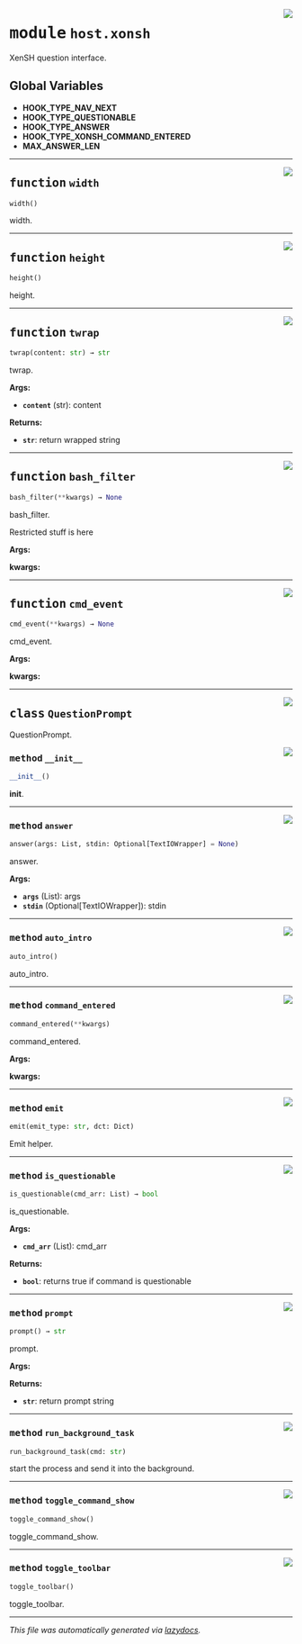 <!-- markdownlint-disable -->

<a href="../src/pyquanda/host/xonsh.py#L0"><img align="right" style="float:right;" src="https://img.shields.io/badge/-source-cccccc?style=flat-square"></a>

# <kbd>module</kbd> `host.xonsh`
XenSH question interface. 

**Global Variables**
---------------
- **HOOK_TYPE_NAV_NEXT**
- **HOOK_TYPE_QUESTIONABLE**
- **HOOK_TYPE_ANSWER**
- **HOOK_TYPE_XONSH_COMMAND_ENTERED**
- **MAX_ANSWER_LEN**

---

<a href="../src/pyquanda/host/xonsh.py#L29"><img align="right" style="float:right;" src="https://img.shields.io/badge/-source-cccccc?style=flat-square"></a>

## <kbd>function</kbd> `width`

```python
width()
```

width. 


---

<a href="../src/pyquanda/host/xonsh.py#L34"><img align="right" style="float:right;" src="https://img.shields.io/badge/-source-cccccc?style=flat-square"></a>

## <kbd>function</kbd> `height`

```python
height()
```

height. 


---

<a href="../src/pyquanda/host/xonsh.py#L42"><img align="right" style="float:right;" src="https://img.shields.io/badge/-source-cccccc?style=flat-square"></a>

## <kbd>function</kbd> `twrap`

```python
twrap(content: str) → str
```

twrap. 



**Args:**
 
 - <b>`content`</b> (str):  content 



**Returns:**
 
 - <b>`str`</b>:  return wrapped string 


---

<a href="../src/pyquanda/host/xonsh.py#L303"><img align="right" style="float:right;" src="https://img.shields.io/badge/-source-cccccc?style=flat-square"></a>

## <kbd>function</kbd> `bash_filter`

```python
bash_filter(**kwargs) → None
```

bash_filter. 

Restricted stuff is here 



**Args:**
 

**kwargs:**
 


---

<a href="../src/pyquanda/host/xonsh.py#L326"><img align="right" style="float:right;" src="https://img.shields.io/badge/-source-cccccc?style=flat-square"></a>

## <kbd>function</kbd> `cmd_event`

```python
cmd_event(**kwargs) → None
```

cmd_event. 



**Args:**
 

**kwargs:**
 


---

<a href="../src/pyquanda/host/xonsh.py#L66"><img align="right" style="float:right;" src="https://img.shields.io/badge/-source-cccccc?style=flat-square"></a>

## <kbd>class</kbd> `QuestionPrompt`
QuestionPrompt. 

<a href="../src/pyquanda/host/xonsh.py#L69"><img align="right" style="float:right;" src="https://img.shields.io/badge/-source-cccccc?style=flat-square"></a>

### <kbd>method</kbd> `__init__`

```python
__init__()
```

__init__. 




---

<a href="../src/pyquanda/host/xonsh.py#L151"><img align="right" style="float:right;" src="https://img.shields.io/badge/-source-cccccc?style=flat-square"></a>

### <kbd>method</kbd> `answer`

```python
answer(args: List, stdin: Optional[TextIOWrapper] = None)
```

answer. 



**Args:**
 
 - <b>`args`</b> (List):  args 
 - <b>`stdin`</b> (Optional[TextIOWrapper]):  stdin 

---

<a href="../src/pyquanda/host/xonsh.py#L139"><img align="right" style="float:right;" src="https://img.shields.io/badge/-source-cccccc?style=flat-square"></a>

### <kbd>method</kbd> `auto_intro`

```python
auto_intro()
```

auto_intro. 

---

<a href="../src/pyquanda/host/xonsh.py#L180"><img align="right" style="float:right;" src="https://img.shields.io/badge/-source-cccccc?style=flat-square"></a>

### <kbd>method</kbd> `command_entered`

```python
command_entered(**kwargs)
```

command_entered. 



**Args:**
 

**kwargs:**
 

---

<a href="../src/pyquanda/host/xonsh.py#L174"><img align="right" style="float:right;" src="https://img.shields.io/badge/-source-cccccc?style=flat-square"></a>

### <kbd>method</kbd> `emit`

```python
emit(emit_type: str, dct: Dict)
```

Emit helper. 

---

<a href="../src/pyquanda/host/xonsh.py#L282"><img align="right" style="float:right;" src="https://img.shields.io/badge/-source-cccccc?style=flat-square"></a>

### <kbd>method</kbd> `is_questionable`

```python
is_questionable(cmd_arr: List) → bool
```

is_questionable. 



**Args:**
 
 - <b>`cmd_arr`</b> (List):  cmd_arr 



**Returns:**
 
 - <b>`bool`</b>:  returns true if command is questionable 

---

<a href="../src/pyquanda/host/xonsh.py#L209"><img align="right" style="float:right;" src="https://img.shields.io/badge/-source-cccccc?style=flat-square"></a>

### <kbd>method</kbd> `prompt`

```python
prompt() → str
```

prompt. 



**Args:**
 



**Returns:**
 
 - <b>`str`</b>:  return prompt string 

---

<a href="../src/pyquanda/host/xonsh.py#L254"><img align="right" style="float:right;" src="https://img.shields.io/badge/-source-cccccc?style=flat-square"></a>

### <kbd>method</kbd> `run_background_task`

```python
run_background_task(cmd: str)
```

start the process and send it into the background. 

---

<a href="../src/pyquanda/host/xonsh.py#L135"><img align="right" style="float:right;" src="https://img.shields.io/badge/-source-cccccc?style=flat-square"></a>

### <kbd>method</kbd> `toggle_command_show`

```python
toggle_command_show()
```

toggle_command_show. 

---

<a href="../src/pyquanda/host/xonsh.py#L131"><img align="right" style="float:right;" src="https://img.shields.io/badge/-source-cccccc?style=flat-square"></a>

### <kbd>method</kbd> `toggle_toolbar`

```python
toggle_toolbar()
```

toggle_toolbar. 




---

_This file was automatically generated via [lazydocs](https://github.com/ml-tooling/lazydocs)._
